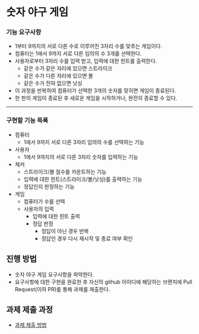 # 숫자 야구 게임
### 기능 요구사항
* 1부터 9까지의 서로 다른 수로 이루어진 3자리 수를 맞추는 게임이다.
* 컴퓨터는 1에서 9까지 서로 다른 임의의 수 3개를 선택한다.
* 사용자로부터 3자리 수를 입력 받고, 입력에 대한 힌트를 출력한다.
    * 같은 수가 같은 자리에 있으면 스트라이크
    * 같은 수가 다른 자리에 있으면 볼
    * 같은 수가 전혀 없으면 낫싱
* 이 과정을 반복하여 컴퓨터가 선택한 3개의 숫자를 맞히면 게임이 종료된다.
* 한 판의 게임이 종료된 후 새로운 게임을 시작하거나, 완전히 종료할 수 있다.
---

### 구현할 기능 목록
* 컴퓨터
    * 1에서 9까지 서로 다른 3자리 임의의 수를 선택하는 기능
* 사용자
    * 1에서 9까지의 서로 다른 3자리 숫자를 입력하는 기능
* 체커
    * 스트라이크/볼 점수를 카운트하는 기능
    * 입력에 대한 힌트(스트라이크/볼/낫싱)를 출력하는 기능
    * 정답인지 판정하는 기능
* 게임
    * 컴퓨터가 수를 선택
    * 사용자의 입력
        * 입력에 대한 힌트 출력
        * 정답 판정
            * 정답이 아닌 경우 반복
            * 정답인 경우 다시 재시작 및 종료 여부 확인
            
## 진행 방법
* 숫자 야구 게임 요구사항을 파악한다.
* 요구사항에 대한 구현을 완료한 후 자신의 github 아이디에 해당하는 브랜치에 Pull Request(이하 PR)를 통해 과제를 제출한다.

## 과제 제출 과정
* [과제 제출 방법](https://github.com/next-step/nextstep-docs/tree/master/precourse)